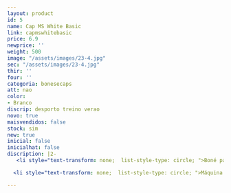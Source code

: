```yaml
---
layout: product
id: 5
name: Cap MS White Basic
link: capmswhitebasic
price: 6.9
newprice: ''
weight: 500
image: "/assets/images/23-4.jpg"
sec: "/assets/images/23-4.jpg"
thir: ''
four: ''
categoria: bonesecaps
att: nao
color:
- Branco
discrip: desporto treino verao
novo: true
maisvendidos: false
stock: sim
new: true
inicial: false
inicialhat: false
discription: |2-
   <li style="text-transform: none;  list-style-type: circle; ">Boné padrão</li> <li style=" text-transform: none; list-style-type: circle; ">Logotipo bordado de MS</li>

  <li style="text-transform: none;  list-style-type: circle; ">Máquina de lavar modo delicado</li>

---
```

